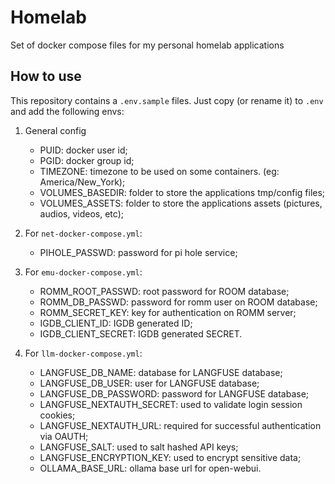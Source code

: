 # Homelab

Set of docker compose files for my personal homelab applications

## How to use

This repository contains a `.env.sample` files. Just copy (or rename it) to `.env` and add the following envs:

1. General config
    * PUID: docker user id;
    * PGID: docker group id;
    * TIMEZONE: timezone to be used on some containers. (eg: America/New_York);
    * VOLUMES_BASEDIR: folder to store the applications tmp/config files;
    * VOLUMES_ASSETS: folder to store the applications assets (pictures, audios, videos, etc);

2. For `net-docker-compose.yml`:
    * PIHOLE_PASSWD: password for pi hole service;

3. For `emu-docker-compose.yml`:
    * ROMM_ROOT_PASSWD: root password for ROOM database;
    * ROMM_DB_PASSWD: password for romm user on ROOM database;
    * ROMM_SECRET_KEY: key for authentication on ROMM server;
    * IGDB_CLIENT_ID: IGDB generated ID;
    * IGDB_CLIENT_SECRET: IGDB generated SECRET.

4. For `llm-docker-compose.yml`:
    * LANGFUSE_DB_NAME: database for LANGFUSE database;
    * LANGFUSE_DB_USER: user for LANGFUSE database;
    * LANGFUSE_DB_PASSWORD: password for LANGFUSE database;
    * LANGFUSE_NEXTAUTH_SECRET: used to validate login session cookies;
    * LANGFUSE_NEXTAUTH_URL: required for successful authentication via OAUTH;
    * LANGFUSE_SALT: used to salt hashed API keys;
    * LANGFUSE_ENCRYPTION_KEY: used to encrypt sensitive data;
    * OLLAMA_BASE_URL: ollama base url for open-webui.
